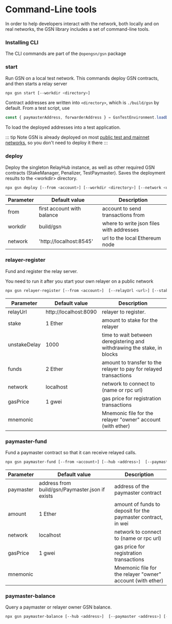 # Command-Line tools

In order to help developers interact with the network, both locally and on real networks, the GSN library includes a set of command-line tools.

### Installing CLI

The CLI commands are part of the `@opengsn/gsn` package

### start <a id="start"></a>

Run GSN on a local test network.
This commands deploy GSN contracts, and then starts a relay server

```bash
npx gsn start [--workdir <directory>]
```

Contract addresses are written into `<directory>`, which is `./build/gsn` by default.
From a test script, use
```js
const { paymasterAddress, forwarderAddress } = GsnTestEnvironment.loadDeployments()
```

To load the deployed addresses into a test application.

::: tip Note
GSN is already deployed on most [public test and mainnet networks](../deployments/networks.md), so you don't need to deploy it there
:::

### deploy <a id="deploy"></a>

Deploy the singleton RelayHub instance, as well as other required GSN contracts (StakeManager, Penalizer, TestPaymaster). Saves the deployment results to the &lt;workdir> directory.

```bash
npx gsn deploy [--from <account>] [--workdir <directory>] [--network <url>]
```

|Parameter|Default value|Description|
|---|---|---|
|from|first account with balance|account to send transactions from
|workdir|build/gsn|where to write json files with addresses
|network|'http://localhost:8545'|url to the local Ethereum node

### relayer-register <a id="register"></a>
Fund and register the relay server.

You need to run it after you start your own relayer on a public network

```bash
npx gsn relayer-register [--from <account>]  [--relayUrl <url>] [--stake <stake>] [--unstakeDelay <delay>] [--funds <funds>] [--network <url>] [ --gasPrice <gasPrice>] [--mnemonic <mnemonic-file>]
```


|Parameter|Default value|Description
|---|---|---|
|relayUrl|http://localhost:8090|relayer to register.
|stake|1 Ether|amount to stake for the relayer
|unstakeDelay|1000|time to wait between deregistering and withdrawing the stake, in blocks
|funds|2 Ether|amount to transfer to the relayer to pay for relayed transactions
|network|localhost|network to connect to (name or rpc url)
|gasPrice|1 gwei|gas price for registration transactions
|mnemonic||Mnemonic file for the relayer "owner" account (with ether)


### paymaster-fund

Fund a paymaster contract so that it can receive relayed calls.

```bash
npx gsn paymaster-fund [--from <account>] [--hub <address>]  [--paymaster <address>] [--amount <amount>] [--network <url>] [ --gasPrice <gasPrice>] [--mnemonic <mnemonic-file>]
```

|Parameter|Default value|Description
|---|---|---|
|paymaster|address from build/gsn/Paymaster.json if exists|address of the paymaster contract
|amount|1 Ether|amount of funds to deposit for the paymaster contract, in wei
|network|localhost|network to connect to (name or rpc url)
|gasPrice|1 gwei|gas price for registration transactions
|mnemonic||Mnemonic file for the relayer "owner" account (with ether)


### paymaster-balance

Query a paymaster or relayer owner GSN balance.

```bash
npx gsn paymaster-balance [--hub <address>]  [--paymaster <address>] [--network <url>]
```
